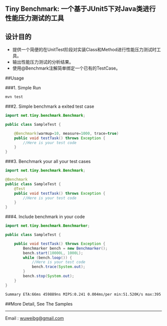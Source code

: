 ## Tiny Benchmark: 一个基于JUnit5下对Java类进行性能压力测试的工具
## 设计目的
 - 提供一个简便的在UnitTest阶段对实装Class和Method进行性能压力测试时工具。
 - 输出性能压力测试的分析结果。
 - 使用@Benchmark注解简单绑定一个已有的TestCase。

##Usage

###1. Simple Run
```bash
mvn test
```


###2. Simple benchmark a exited test case
```java
import net.tiny.benchmark.Benchmark;

public class SampleTest {

    @Benchmark(warmup=10, measure=1000, trace=true)
    public void testTask() throws Exception {
        //Here is your test code
    }
}
```

###3. Benchmark your all your test cases
```java
import net.tiny.benchmark.Benchmark;

@Benchmark
public class SampleTest {
    @Test
    public void testTask() throws Exception {
        //Here is your test code
    }
}
```

###4. Include benchmark in your code
```java
import net.tiny.benchmark.Benchmarker;

public class SampleTest {

    public void testTask() throws Exception {
        Benchmarker bench = new Benchmarker();
        bench.start(10000L, 1000L);
        while (bench.loop()) {
            //Here is your test code
            bench.trace(System.out);
        }
        bench.stop(System.out);
    }
}
```

```bash
Summary ETA:66ms 459889ns MIPS:0.241 0.004ms/per min:51.520K/s max:395.396K/s avg:237.786K/s mean:197.736K/s count:10000 lost:4ms 665661ns
```


##More Detail, See The Samples

---
Email   : wuweibg@gmail.com
